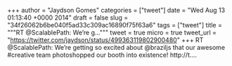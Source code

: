 
+++
author = "Jaydson Gomes"
categories = ["tweet"]
date = "Wed Aug 13 01:13:40 +0000 2014"
draft = false
slug = "34f26062b6be040f5ad33c309ac16890f75f63a6"
tags = ["tweet"]
title = """RT @ScalablePath: We’re g..."""
tweet = true
micro = true
tweet_url = "https://twitter.com/jaydson/status/499363119802900480"
+++
RT @ScalablePath: We’re getting so excited about @braziljs that our awesome #creative team photoshopped our booth into existence! http://t.…
